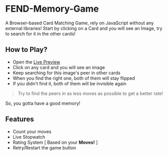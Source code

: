 # FEND-Memory-Game
A Browser-based Card Matching Game, rely on JavaScript without any external libraries!
Start by clicking on a Card and you will see an Image, try to search for it in the other cards!

## How to Play?
- Open the [Live Preview](https://elharony.github.io/FEND-Memory-Game/)
- Click on any card and you will see an image
- Keep searching for this image's peer in other cards
- When you find the right one, both of them will stay flipped
- If you didn't find it, both of them will be invisible again

> Try to find the peers in as less moves as possible to get a better rate!

So, you gotta have a good memory!

## Features
- Count your moves
- Live Stopwatch
- Rating System [ Based on your **Moves!** ]
- Retry/Restart the game button
